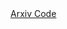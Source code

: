 <div class="links">
  <a href="" target="_blank" rel="noopener noreferrer">
    <i class="fas fa-file-pdf"></i> Arxiv
  </a>
  <a href="https://github.com/yuyang-cloud/X-Scene" target="_blank" rel="noopener noreferrer">
    <i class="fab fa-github"></i> Code
  </a>
</div>
